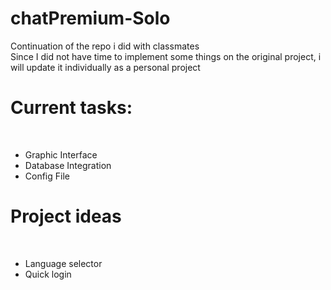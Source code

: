 # chatPremium-Solo
Continuation of the repo i did with classmates </br>
Since I did not have time to implement some things on the original project, i will update it individually as a personal project </br>
<h1>Current tasks:</h1></br>
<ul>
  <li>Graphic Interface</li>
  <li>Database Integration</li>
  <li>Config File</li>
</ul>
<h1>Project ideas</h1></br>
<ul>
  <li>Language selector</li>
  <li>Quick login</li>
</ul>
